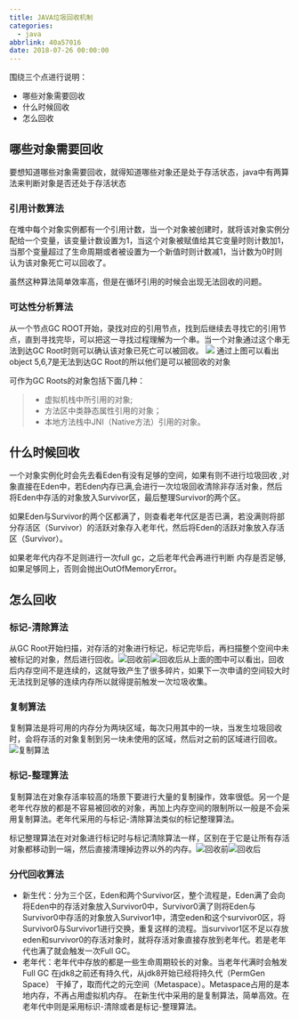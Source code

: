 ```yaml
---
title: JAVA垃圾回收机制
categories:
  - java
abbrlink: 40a57016
date: 2018-07-26 00:00:00
---
```

围绕三个点进行说明：
* 哪些对象需要回收
* 什么时候回收
* 怎么回收
## 哪些对象需要回收
要想知道哪些对象需要回收，就得知道哪些对象还是处于存活状态，java中有两算法来判断对象是否还处于存活状态
### 引用计数算法
在堆中每个对象实例都有一个引用计数，当一个对象被创建时，就将该对象实例分配给一个变量，该变量计数设置为1，当这个对象被赋值给其它变量时则计数加1，当那个变量超过了生命周期或者被设置为一个新值时则计数减1，当计数为0时则认为该对象死亡可以回收了。

虽然这种算法简单效率高，但是在循环引用的时候会出现无法回收的问题。
### 可达性分析算法
从一个节点GC ROOT开始，录找对应的引用节点，找到后继续去寻找它的引用节点，直到寻找完毕，可以把这一寻找过程理解为一个串。当一个对象通过这个串无法到达GC Root时则可以确认该对象已死亡可以被回收。
![](https://upload-images.jianshu.io/upload_images/13023122-a872b4a45336e57f.png?imageMogr2/auto-orient/strip%7CimageView2/2/w/1240)
通过上图可以看出object 5,6,7是无法到达GC Root的所以他们是可以被回收的对象
<!--more-->
可作为GC Roots的对象包括下面几种：
>* 虚拟机栈中所引用的对象;
>* 方法区中类静态属性引用的对象；
>* 本地方法栈中JNI（Native方法）引用的对象。
## 什么时候回收
一个对象实例化时会先去看Eden有没有足够的空间，如果有则不进行垃圾回收 ,对象直接在Eden中，若Eden内存已满,会进行一次垃圾回收清除非存活对象，然后将Eden中存活的对象放入Survivor区，最后整理Survivor的两个区。

如果Eden与Survivor的两个区都满了，则查看老年代区是否已满，若没满则将部分存活区（Survivor）的活跃对象存入老年代，然后将Eden的活跃对象放入存活区（Survivor）。

如果老年代内存不足则进行一次full gc，之后老年代会再进行判断 内存是否足够,如果足够同上，否则会抛出OutOfMemoryError。
## 怎么回收
### 标记-清除算法
从GC Root开始扫描，对存活的对象进行标记，标记完毕后，再扫描整个空间中未被标记的对象，然后进行回收。![回收前](https://upload-images.jianshu.io/upload_images/13023122-bd10bd43dc8a958f.png?imageMogr2/auto-orient/strip%7CimageView2/2/w/1240)![回收后](https://upload-images.jianshu.io/upload_images/13023122-0abd9c1d6dcc947d.png?imageMogr2/auto-orient/strip%7CimageView2/2/w/1240)从上面的图中可以看出，回收后内存空间不是连续的，这就导致产生了很多碎片，如果下一次申请的空间较大时无法找到足够的连续内存所以就得提前触发一次垃圾收集。
### 复制算法
复制算法是将可用的内存分为两块区域，每次只用其中的一块，当发生垃圾回收时，会将存活的对象复制到另一块未使用的区域，然后对之前的区域进行回收。![复制算法](https://upload-images.jianshu.io/upload_images/13023122-5d81e849eb1fcc29.png?imageMogr2/auto-orient/strip%7CimageView2/2/w/1240)
### 标记-整理算法
复制算法在对象存活率较高的场景下要进行大量的复制操作，效率很低。另一个是老年代存放的都是不容易被回收的对象，再加上内存空间的限制所以一般是不会采用复制算法。老年代采用的与标记-清除算法类似的标记整理算法。

标记整理算法在对对象进行标记时与标记清除算法一样，区别在于它是让所有存活对象都移动到一端，然后直接清理掉边界以外的内存。![回收前](https://upload-images.jianshu.io/upload_images/13023122-bd10bd43dc8a958f.png?imageMogr2/auto-orient/strip%7CimageView2/2/w/1240)![回收后](https://upload-images.jianshu.io/upload_images/13023122-2bcacedb83deaa6c.png?imageMogr2/auto-orient/strip%7CimageView2/2/w/1240)
### 分代回收算法
* 新生代：分为三个区，Eden和两个Survivor区，整个流程是，Eden满了会向将Eden中的存活对象放入Survivor0中，Survivor0满了则将Eden与Survivor0中存活的对象放入Survivor1中，清空eden和这个survivor0区，将Survivor0与Survivor1进行交换，重复这样的流程。当survivor1区不足以存放 eden和survivor0的存活对象时，就将存活对象直接存放到老年代。若是老年代也满了就会触发一次Full GC。
* 老年代：老年代中存放的都是一些生命周期较长的对象。当老年代满时会触发Full GC
在jdk8之前还有持久代，从jdk8开始已经将持久代（PermGen Space） 干掉了，取而代之的元空间（Metaspace）。Metaspace占用的是本地内存，不再占用虚拟机内存。
在新生代中采用的是复制算法，简单高效。在老年代中则是采用标识-清除或者是标记-整理算法。
